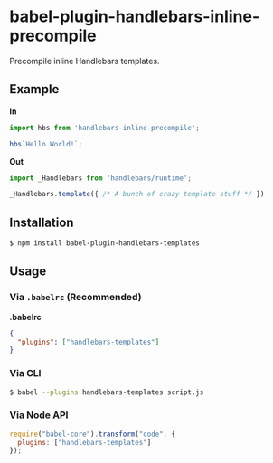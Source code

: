 # babel-plugin-handlebars-inline-precompile

Precompile inline Handlebars templates.

## Example

**In**

```js
import hbs from 'handlebars-inline-precompile';

hbs`Hello World!`;
```

**Out**

```js
import _Handlebars from 'handlebars/runtime';

_Handlebars.template({ /* A bunch of crazy template stuff */ })
```

## Installation

```sh
$ npm install babel-plugin-handlebars-templates
```

## Usage

### Via `.babelrc` (Recommended)

**.babelrc**

```json
{
  "plugins": ["handlebars-templates"]
}
```

### Via CLI

```sh
$ babel --plugins handlebars-templates script.js
```

### Via Node API

```javascript
require("babel-core").transform("code", {
  plugins: ["handlebars-templates"]
});
```

